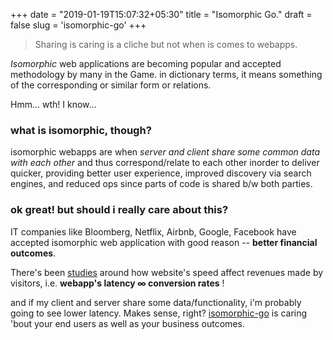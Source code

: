 +++
date = "2019-01-19T15:07:32+05:30"
title = "Isomorphic Go."
draft = false
slug = 'isomorphic-go'
+++

> Sharing is caring is a cliche but not when is comes to webapps.

*Isomorphic* web applications are becoming popular and accepted methodology by many in the Game.
in dictionary terms, it means something of the corresponding or similar form or relations. 

Hmm... wth! I know...

### what is isomorphic, though?

isomorphic webapps are when *server and client share some common data with each other* and thus correspond/relate to each other inorder to deliver quicker, providing better user experience, improved discovery via search engines, and reduced ops since parts of code is shared b/w both parties.

### ok great! but should i really care about this?

IT companies like Bloomberg, Netflix, Airbnb, Google, Facebook have accepted isomorphic web application with good reason -- **better financial outcomes**.

There's been [studies](https://www.globaldots.com/how-website-speed-affects-conversion-rates/) around how website's speed affect revenues made by visitors, i.e. **webapp's latency ∞ conversion rates** !

and if my client and server share some data/functionality, i'm probably going to see lower latency. Makes sense, right? [isomorphic-go](https://go.isomorphicgo.org/) is caring 'bout your end users as well as your business outcomes.
